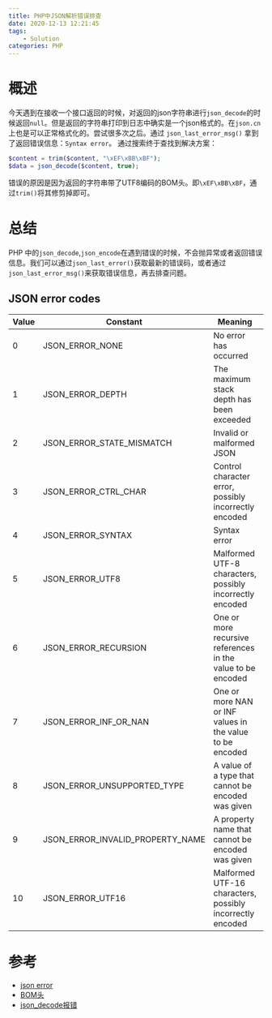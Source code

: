 ```yaml
---
title: PHP中JSON解析错误排查
date: 2020-12-13 12:21:45
tags: 
	- Solution
categories: PHP
---
```


# 概述
今天遇到在接收一个接口返回的时候，对返回的json字符串进行`json_decode`的时候返回`null`。但是返回的字符串打印到日志中确实是一个json格式的。在`json.cn`上也是可以正常格式化的。尝试很多次之后。通过 `json_last_error_msg()` 拿到了返回错误信息：`Syntax error`。 通过搜索终于查找到解决方案：

```php
$content = trim($content, "\xEF\xBB\xBF");
$data = json_decode($content, true);
```
错误的原因是因为返回的字符串带了UTF8编码的BOM头。即`\xEF\xBB\xBF`，通过`trim()`将其修剪掉即可。

# 总结

PHP 中的`json_decode`,`json_encode`在遇到错误的时候，不会抛异常或者返回错误信息。我们可以通过`json_last_error()`获取最新的错误码，或者通过`json_last_error_msg()`来获取错误信息，再去排查问题。

## JSON error codes

| Value | Constant                         | Meaning                                                     | Availability |
| ----- | -------------------------------- | ----------------------------------------------------------- | ------------ |
| 0     | JSON_ERROR_NONE                  | No error has occurred                                       |              |
| 1     | JSON_ERROR_DEPTH                 | The maximum stack depth has been exceeded                   |              |
| 2     | JSON_ERROR_STATE_MISMATCH        | Invalid or malformed JSON                                   |              |
| 3     | JSON_ERROR_CTRL_CHAR             | Control character error, possibly incorrectly encoded       |              |
| 4     | JSON_ERROR_SYNTAX                | Syntax error                                                |              |
| 5     | JSON_ERROR_UTF8                  | Malformed UTF-8 characters, possibly incorrectly encoded    | PHP 5.3.3    |
| 6     | JSON_ERROR_RECURSION             | One or more recursive references in the value to be encoded | PHP 5.5.0    |
| 7     | JSON_ERROR_INF_OR_NAN            | One or more NAN or INF values in the value to be encoded    | PHP 5.5.0    |
| 8     | JSON_ERROR_UNSUPPORTED_TYPE      | A value of a type that cannot be encoded was given          | PHP 5.5.0    |
| 9     | JSON_ERROR_INVALID_PROPERTY_NAME | A property name that cannot be encoded was given            | PHP 7.0.0    |
| 10    | JSON_ERROR_UTF16                 | Malformed UTF-16 characters, possibly incorrectly encoded   | PHP 7.0.0    |

# 参考
- [json error ](https://www.php.net/manual/en/function.json-last-error.php)
- [BOM头](https://www.cnblogs.com/qinmengjiao123-123/p/8325646.html)
- [json_decode报错](https://blog.csdn.net/ghoiufyia/article/details/79158589)
